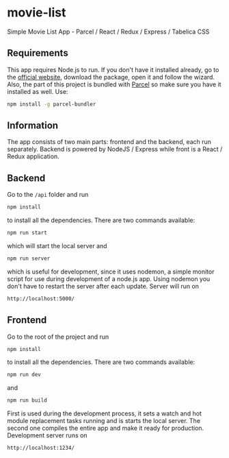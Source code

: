 # movie-list
Simple Movie List App - Parcel / React / Redux / Express / Tabelica CSS
## Requirements
This app requires Node.js to run. If you don't have it installed already, go to the [official website](nodejs.org), download the package, open it and follow the wizard.
Also, the part of this project is bundled with [Parcel](https://parceljs.org/) so make sure you have it installed as well. Use:
```bash
npm install -g parcel-bundler
```
## Information
The app consists of two main parts: frontend and the backend, each run separately. Backend is powered by NodeJS / Express while front is a React / Redux application.
## Backend 
Go to the `/api` folder and run 
```bash
npm install
```
to install all the dependencies. There are two commands available:
```bash
npm run start
```
which will start the local server and
```bash
npm run server
```
which is useful for development, since it uses nodemon, a simple monitor script for use during development of a node.js app. Using nodemon you don't have to restart the server after each update. 
Server will run on 
```bash
http://localhost:5000/
```
## Frontend 
Go to the root of the project and run
```bash
npm install
```
to install all the dependencies. There are two commands available:
```bash
npm run dev
```
and
```bash
npm run build
```
First is used during the development process, it sets a watch and hot module replacement tasks running and is starts the local server. The second one compiles the entire app and make it ready for production.
Development server runs on 
```bash
http://localhost:1234/
```
